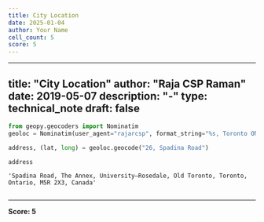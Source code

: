 ```yaml
---
title: City Location
date: 2025-01-04
author: Your Name
cell_count: 5
score: 5
---
```


---
title: "City Location"
author: "Raja CSP Raman"
date: 2019-05-07
description: "-"
type: technical_note
draft: false
---

```python
from geopy.geocoders import Nominatim
geoloc = Nominatim(user_agent="rajarcsp", format_string="%s, Toronto ON")
```


```python
address, (lat, long) = geoloc.geocode("26, Spadina Road")
```


```python
address
```




    'Spadina Road, The Annex, University—Rosedale, Old Toronto, Toronto, Ontario, M5R 2X3, Canada'




```python

```


---
**Score: 5**